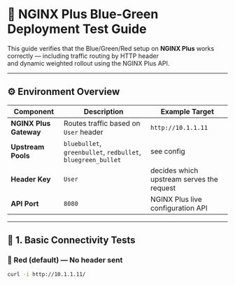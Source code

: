 # 🧪 NGINX Plus Blue-Green Deployment Test Guide

This guide verifies that the Blue/Green/Red setup on **NGINX Plus** works correctly — including traffic routing by HTTP header  
and dynamic weighted rollout using the NGINX Plus API.

---

## ⚙️ Environment Overview

| Component | Description | Example Target |
|------------|--------------|----------------|
| **NGINX Plus Gateway** | Routes traffic based on `User` header | `http://10.1.1.11` |
| **Upstream Pools** | `bluebullet`, `greenbullet`, `redbullet`, `bluegreen_bullet` | see config |
| **Header Key** | `User` | decides which upstream serves the request |
| **API Port** | `8080` | NGINX Plus live configuration API |

---

## 🧭 1. Basic Connectivity Tests

### 🔴 Red (default) — No header sent

```bash
curl -i http://10.1.1.11/
